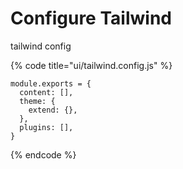 # Configure Tailwind

tailwind config

{% code title="ui/tailwind.config.js" %}
```
module.exports = {
  content: [],
  theme: {
    extend: {},
  },
  plugins: [],
}

```
{% endcode %}

